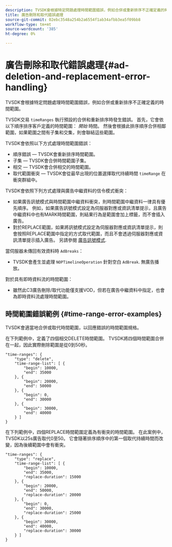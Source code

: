```yaml
---
description: TVSDK會根據特定問題處理時間範圍錯誤，例如合併或重新排序不正確定義的時間範圍。
title: 廣告刪除和取代錯誤處理
source-git-commit: 02ebc3548a254b2a6554f1ab34afbb3ea5f09bb8
workflow-type: tm+mt
source-wordcount: '385'
ht-degree: 0%

---
```


# 廣告刪除和取代錯誤處理{#ad-deletion-and-replacement-error-handling}

TVSDK會根據特定問題處理時間範圍錯誤，例如合併或重新排序不正確定義的時間範圍。

TVSDK交易 `timeRanges` 執行預設的合併和重新排序時發生錯誤。 首先，它會依以下順序排序客戶定義的時間範圍： *開始* 時間。 然後會根據此排序順序合併相鄰範圍，如果範圍之間有子集和交集，則會聯結這些範圍。

TVSDK會依照以下方式處理時間範圍錯誤：

* 順序錯誤 — TVSDK會重新排序時間範圍。
* 子集 — TVSDK會合併時間範圍子集。
* 相交 — TVSDK會合併相交的時間範圍。
* 取代範圍衝突 — TVSDK會從最早出現的位置選擇取代持續時間 `timeRange` 在衝突群組中。

TVSDK會依照下列方式處理與廣告中繼資料的信令模式衝突：

* 如果廣告訊號模式與時間範圍中繼資料衝突，則時間範圍中繼資料一律具有優先順序。 例如，如果廣告訊號模式設定為伺服器對應或資訊清單提示，且廣告中繼資料中也有MARK時間範圍，則結果行為是範圍會加上標籤，而不會插入廣告。
* 對於REPLACE範圍，如果將訊號模式設定為伺服器對應或資訊清單提示，則會按照REPLACE範圍中指定的方式取代範圍，而且不會透過伺服器對應或資訊清單提示插入廣告。 另請參閱 [廣告訊號模式](../../../tvsdk-1.4-for-android/ad-insertion/ad-insertion-metadata/android-1.4-ad-signaling-mode.md).

當伺服器未傳回有效資料時 `AdBreaks`：

* TVSDK會產生並處理 `NOPTimelineOperation` 針對空白 `AdBreak`. 無廣告播放。

對於具有即時資料流的時間範圍：

* 雖然此C3廣告刪除/取代功能僅支援VOD，但若在廣告中繼資料中指定，也會為即時資料流處理時間範圍。

## 時間範圍錯誤範例 {#time-range-error-examples}

TVSDK會適當地合併或取代時間範圍，以回應錯誤的時間範圍規格。

在下列範例中，定義了四個相交DELETE時間範圍。 TVSDK將四個時間範圍合併在一起，因此實際刪除範圍是從0到50秒。

```
"time-ranges": {
    "type": "delete",
    "time-range-list": [ {
        "begin": 10000,
        "end": 35000
    }, {
        "begin": 20000,
        "end": 50000
    }, {
        "begin": 0,
        "end": 30000
    }, {
        "begin": 30000,
        "end": 40000
    } ]
}
```

在下列範例中，四個REPLACE時間範圍定義為有衝突的時間範圍。 在此案例中，TVSDK以25s廣告取代0至50。 它會隨著排序順序中的第一個取代持續時間而改變，因為後續範圍中會有衝突。

```
"time-ranges": {
    "type": "replace",
    "time-range-list": [ {
        "begin": 10000,
        "end": 35000,
        "replace-duration": 15000
    }, {
        "begin": 20000,
        "end": 50000,
        "replace-duration": 20000
    }, {
        "begin": 0,
        "end": 30000,
        "replace-duration": 25000
    }, {
        "begin": 30000,
        "end": 40000,
        "replace-duration": 30000
    } ]
}
```
